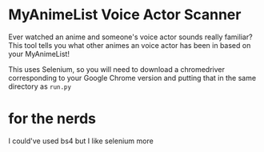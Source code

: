# MyAnimeList Voice Actor Scanner
Ever watched an anime and someone's voice actor sounds really familiar? This tool tells you what other animes an voice actor has been in based on your MyAnimeList!

This uses Selenium, so you will need to download a chromedriver corresponding to your Google Chrome version and putting that in the same directory as `run.py`

# for the nerds
I could've used bs4 but I like selenium more
